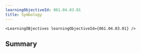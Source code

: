 ```yaml
---
learningObjectiveId: 061.04.03.01
title: Symbology
---
```


```tsx eval
<LearningOBjectives learningObjectiveId={061.04.03.01} />
```

## Summary

